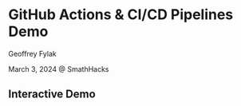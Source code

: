 
# GitHub Actions & CI/CD Pipelines Demo

Geoffrey Fylak

March 3, 2024 @ SmathHacks

## Interactive Demo


